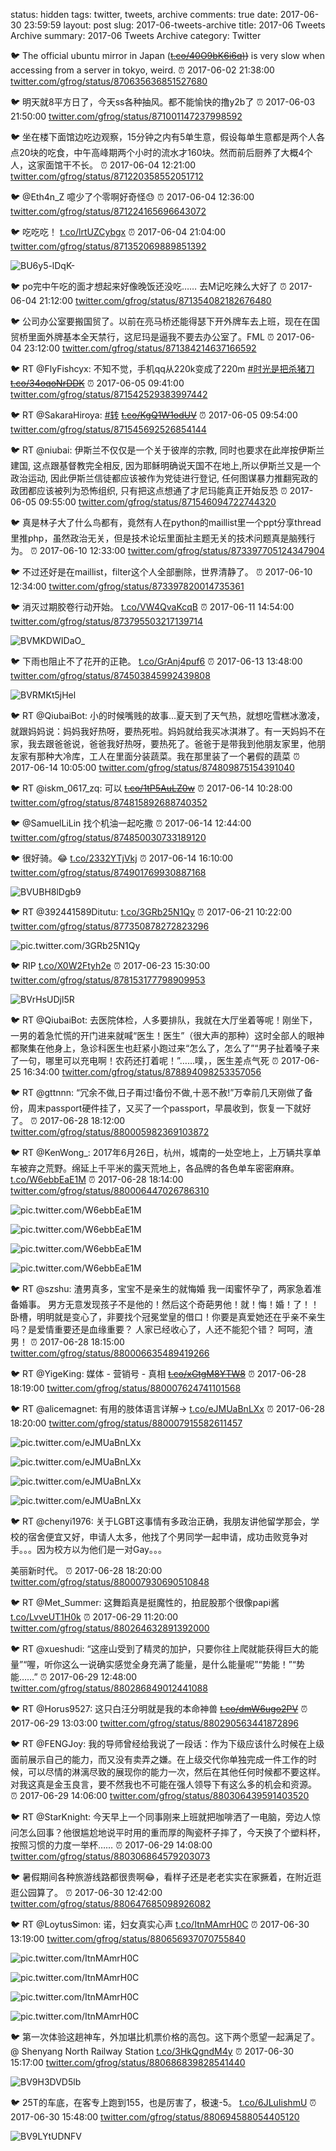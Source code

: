 status: hidden
tags: twitter, tweets, archive
comments: true
date: 2017-06-30 23:59:59
layout: post
slug: 2017-06-tweets-archive
title: 2017-06 Tweets Archive
summary: 2017-06 Tweets Archive
category: Twitter

🐦 The official ubuntu mirror in Japan (<s>[t.co/40O9bK6i6q)](https://t.co/40O9bK6i6q))</s> is very slow when accessing from a server in tokyo, weird.
⏰ 2017-06-02 21:38:00
[twitter.com/gfrog/status/870635636851527680](http://twitter.com/gfrog/status/870635636851527680)

🐦 明天就8平方日了，今天ss各种抽风。都不能愉快的撸y2b了
⏰ 2017-06-03 21:50:00
[twitter.com/gfrog/status/871001147237998592](http://twitter.com/gfrog/status/871001147237998592)

🐦 坐在楼下面馆边吃边观察，15分钟之内有5单生意，假设每单生意都是两个人各点20块的吃食，中午高峰期两个小时的流水才160块。然而前后厨养了大概4个人，这家面馆干不长。
⏰ 2017-06-04 12:21:00
[twitter.com/gfrog/status/871220358552051712](http://twitter.com/gfrog/status/871220358552051712)

🐦 @Eth4n_Z 噫少了个零啊好奇怪😓
⏰ 2017-06-04 12:36:00
[twitter.com/gfrog/status/871224165696643072](http://twitter.com/gfrog/status/871224165696643072)

🐦 吃吃吃！ [t.co/lrtUZCybgx](https://www.instagram.com/p/BU6y5-lDqK-/)
⏰ 2017-06-04 21:04:00
[twitter.com/gfrog/status/871352069889851392](http://twitter.com/gfrog/status/871352069889851392)

![BU6y5-lDqK-](https://scontent-lax3-1.cdninstagram.com/vp/f73398a238a573cd311d85255611d77e/5DADCC20/t51.2885-15/e35/18879586_1948214458747374_6890739504139730944_n.jpg?_nc_ht=scontent-lax3-1.cdninstagram.com)

🐦 po完中午吃的面才想起来好像晚饭还没吃…… 去M记吃辣么大好了
⏰ 2017-06-04 21:12:00
[twitter.com/gfrog/status/871354082182676480](http://twitter.com/gfrog/status/871354082182676480)

🐦 公司办公室要搬国贸了。以前在亮马桥还能得瑟下开外牌车去上班，现在在国贸桥里面外牌基本全天禁行，这尼玛是逼我不要去办公室了。FML
⏰ 2017-06-04 23:12:00
[twitter.com/gfrog/status/871384214637166592](http://twitter.com/gfrog/status/871384214637166592)

🐦 RT @FlyFishcyx: 不知不觉，手机qq从220k变成了220m [#时光是把杀猪刀](https://twitter.com/hashtag/时光是把杀猪刀?src=hash) <s>[t.co/34oqoNrDDK](https://t.co/34oqoNrDDK)</s>
⏰ 2017-06-05 09:41:00
[twitter.com/gfrog/status/871542529383997442](http://twitter.com/gfrog/status/871542529383997442)

🐦 RT @SakaraHiroya: [#转](https://twitter.com/hashtag/转?src=hash) <s>[t.co/KgQ1W1odUV](https://t.co/KgQ1W1odUV)</s>
⏰ 2017-06-05 09:54:00
[twitter.com/gfrog/status/871545692526854144](http://twitter.com/gfrog/status/871545692526854144)

🐦 RT @niubai: 伊斯兰不仅仅是一个关于彼岸的宗教, 同时也要求在此岸按伊斯兰建国, 这点跟基督教完全相反, 因为耶稣明确说天国不在地上,所以伊斯兰又是一个政治运动, 因此伊斯兰信徒都应该被作为党徒进行登记, 任何图谋暴力推翻宪政的政团都应该被列为恐怖组织, 只有把这点想通了才尼玛能真正开始反恐
⏰ 2017-06-05 09:55:00
[twitter.com/gfrog/status/871546094722744320](http://twitter.com/gfrog/status/871546094722744320)

🐦 真是林子大了什么鸟都有，竟然有人在python的maillist里一个ppt分享thread里推php，虽然政治无关，但是技术论坛里面扯主题无关的技术问题真是脑残行为。
⏰ 2017-06-10 12:33:00
[twitter.com/gfrog/status/873397705124347904](http://twitter.com/gfrog/status/873397705124347904)

🐦 不过还好是在maillist，filter这个人全部删除，世界清静了。
⏰ 2017-06-10 12:34:00
[twitter.com/gfrog/status/873397820014735361](http://twitter.com/gfrog/status/873397820014735361)

🐦 消灭过期胶卷行动开始。 [t.co/VW4QvaKcqB](https://www.instagram.com/p/BVMKDWIDaO_/)
⏰ 2017-06-11 14:54:00
[twitter.com/gfrog/status/873795503217139714](http://twitter.com/gfrog/status/873795503217139714)

![BVMKDWIDaO_](https://scontent-lax3-1.cdninstagram.com/vp/65d071a47153f71beacf9d3576d2e943/5DECDB4A/t51.2885-15/e35/19050449_724485077749312_5739239625117925376_n.jpg?_nc_ht=scontent-lax3-1.cdninstagram.com)

🐦 下雨也阻止不了花开的正艳。 [t.co/GrAnj4puf6](https://www.instagram.com/p/BVRMKt5jHel/)
⏰ 2017-06-13 13:48:00
[twitter.com/gfrog/status/874503845992439808](http://twitter.com/gfrog/status/874503845992439808)

![BVRMKt5jHel](https://scontent-lax3-1.cdninstagram.com/vp/ff88dcd12b85a87cfe99d90f92734541/5DED811C/t51.2885-15/e35/19051792_1374232035978991_1580002800434151424_n.jpg?_nc_ht=scontent-lax3-1.cdninstagram.com)

🐦 RT @QiubaiBot: 小的时候嘴贱的故事…夏天到了天气热，就想吃雪糕冰激凌，就跟妈妈说：妈妈我好热呀，要热死啦。妈妈就给我买冰淇淋了。有一天妈妈不在家，我去跟爸爸说，爸爸我好热呀，要热死了。爸爸于是带我到他朋友家里，他朋友家有那种大冷库，工人在里面分装蔬菜。我在那里装了一个暑假的蔬菜
⏰ 2017-06-14 10:05:00
[twitter.com/gfrog/status/874809875154391040](http://twitter.com/gfrog/status/874809875154391040)

🐦 RT @iskm_0617_zq: 可以 <s>[t.co/1tP5AuLZ0w](https://t.co/1tP5AuLZ0w)</s>
⏰ 2017-06-14 10:28:00
[twitter.com/gfrog/status/874815892688740352](http://twitter.com/gfrog/status/874815892688740352)

🐦 @SamuelLiLin 找个机油一起吃撒
⏰ 2017-06-14 12:44:00
[twitter.com/gfrog/status/874850030733189120](http://twitter.com/gfrog/status/874850030733189120)

🐦 很好骑。😂 [t.co/2332YTjVkj](https://www.instagram.com/p/BVUBH8lDgb9/)
⏰ 2017-06-14 16:10:00
[twitter.com/gfrog/status/874901769930887168](http://twitter.com/gfrog/status/874901769930887168)

![BVUBH8lDgb9](https://scontent-lax3-1.cdninstagram.com/vp/dbb5a42f80eaba0af50fb8c63a0b8e1d/5DAE1502/t51.2885-15/e35/19052267_309233196193105_5849082498885091328_n.jpg?_nc_ht=scontent-lax3-1.cdninstagram.com)

🐦 RT @392441589Ditutu: [t.co/3GRb25N1Qy](https://twitter.com/392441589Ditutu/status/877124889043320832/photo/1)
⏰ 2017-06-21 10:22:00
[twitter.com/gfrog/status/877350878272823296](http://twitter.com/gfrog/status/877350878272823296)

![pic.twitter.com/3GRb25N1Qy](https://pbs.twimg.com/media/DCwsbmnUAAE1qTP.jpg)

🐦 RIP [t.co/X0W2Ftyh2e](https://www.instagram.com/p/BVrHsUDjl5R/)
⏰ 2017-06-23 15:30:00
[twitter.com/gfrog/status/878153177798909953](http://twitter.com/gfrog/status/878153177798909953)

![BVrHsUDjl5R](https://scontent-lax3-1.cdninstagram.com/vp/6105240126e1c2f00dfddab43d451d2b/5DB57EF8/t51.2885-15/e35/19367872_1956053504630549_8652165970879578112_n.jpg?_nc_ht=scontent-lax3-1.cdninstagram.com)

🐦 RT @QiubaiBot: 去医院体检，人多要排队，我就在大厅坐着等呢！刚坐下，一男的着急忙慌的开门进来就喊“医生！医生”（很大声的那种）这时全部人的眼神都聚集在他身上，急诊科医生也赶紧小跑过来“怎么了，怎么了”“男子扯着嗓子来了一句，哪里可以充电啊！农药还打着呢！”……噗，，医生差点气死
⏰ 2017-06-25 16:34:00
[twitter.com/gfrog/status/878894098253357056](http://twitter.com/gfrog/status/878894098253357056)

🐦 RT @gttnnn: “冗余不做,日子甭过!备份不做,十恶不赦!”万幸前几天刚做了备份，周末passport硬件挂了，又买了一个passport，早晨收到，恢复一下就好了。
⏰ 2017-06-28 18:12:00
[twitter.com/gfrog/status/880005982369103872](http://twitter.com/gfrog/status/880005982369103872)

🐦 RT @KenWong_: 2017年6月26日，杭州，城南的一处空地上，上万辆共享单车被弃之荒野。绵延上千平米的露天荒地上，各品牌的各色单车密密麻麻。 [t.co/W6ebbEaE1M](https://twitter.com/KenWong_/status/879548828034125824/photo/1)
⏰ 2017-06-28 18:14:00
[twitter.com/gfrog/status/880006447026786310](http://twitter.com/gfrog/status/880006447026786310)

![pic.twitter.com/W6ebbEaE1M](https://pbs.twimg.com/media/DDTI6jvUMAM0bL5.jpg)

![pic.twitter.com/W6ebbEaE1M](https://pbs.twimg.com/media/DDTI78WUIAAI49L.jpg)

![pic.twitter.com/W6ebbEaE1M](https://pbs.twimg.com/media/DDTI9XiV0AAINV9.jpg)

![pic.twitter.com/W6ebbEaE1M](https://pbs.twimg.com/media/DDTI-qoV0AEo0WP.jpg)

🐦 RT @szshu: 渣男真多，宝宝不是亲生的就悔婚
我一闺蜜怀孕了，两家急着准备婚事。
男方无意发现孩子不是他的！然后这个奇葩男他！就！悔！婚！了！！
卧槽，明明就是变心了，非要找个冠冕堂皇的借口！你要是真爱她还在乎亲不亲生吗？是爱情重要还是血缘重要？
人家已经收心了，人还不能犯个错？
呵呵，渣男！
⏰ 2017-06-28 18:15:00
[twitter.com/gfrog/status/880006635489419266](http://twitter.com/gfrog/status/880006635489419266)

🐦 RT @YigeKing: 媒体 - 营销号 - 真相 <s>[t.co/xGtgM8YTW8](https://t.co/xGtgM8YTW8)</s>
⏰ 2017-06-28 18:19:00
[twitter.com/gfrog/status/880007624741101568](http://twitter.com/gfrog/status/880007624741101568)

🐦 RT @alicemagnet: 有用的肢体语言详解→ [t.co/eJMUaBnLXx](https://twitter.com/alicemagnet/status/879426581449650176/photo/1)
⏰ 2017-06-28 18:20:00
[twitter.com/gfrog/status/880007915582611457](http://twitter.com/gfrog/status/880007915582611457)

![pic.twitter.com/eJMUaBnLXx](https://pbs.twimg.com/media/DDRZznpXsAUuKBX.jpg)

![pic.twitter.com/eJMUaBnLXx](https://pbs.twimg.com/media/DDRZznsXsAA0Bgx.jpg)

![pic.twitter.com/eJMUaBnLXx](https://pbs.twimg.com/media/DDRZznvXUAAxIJm.jpg)

![pic.twitter.com/eJMUaBnLXx](https://pbs.twimg.com/media/DDRZznvXoAQ28qu.jpg)

🐦 RT @chenyi1976: 关于LGBT这事情有多政治正确，我朋友讲他留学那会，学校的宿舍便宜又好，申请人太多，他找了个男同学一起申请，成功击败竞争对手。。。因为校方以为他们是一对Gay。。。

美丽新时代。
⏰ 2017-06-28 18:20:00
[twitter.com/gfrog/status/880007930690510848](http://twitter.com/gfrog/status/880007930690510848)

🐦 RT @Met_Summer: 这舞蹈真是挺魔性的，拍屁股那个很像papi酱 [t.co/LvveUT1H0k](https://twitter.com/Met_Summer/status/880086373226512384/video/1)
⏰ 2017-06-29 11:20:00
[twitter.com/gfrog/status/880264632891392000](http://twitter.com/gfrog/status/880264632891392000)

🐦 RT @xueshudi: “这座山受到了精灵的加护，只要你往上爬就能获得巨大的能量”“喔，听你这么一说确实感觉全身充满了能量，是什么能量呢”“势能！”“势能……”
⏰ 2017-06-29 12:48:00
[twitter.com/gfrog/status/880286849012441088](http://twitter.com/gfrog/status/880286849012441088)

🐦 RT @Horus9527: 这只白汪分明就是我的本命神兽 <s>[t.co/dmW6ugo2PV](https://t.co/dmW6ugo2PV)</s>
⏰ 2017-06-29 13:03:00
[twitter.com/gfrog/status/880290563441872896](http://twitter.com/gfrog/status/880290563441872896)

🐦 RT @FENGJoy: 我的导师曾经给我说了一段话：作为下级应该什么时候在上级面前展示自己的能力，而又没有卖弄之嫌。在上级交代你单独完成一件工作的时候，可以尽情的淋漓尽致的展现你的能力一次，然后在其他任何时候都不要这样。对我这真是金玉良言，要不然我也不可能在强人领导下有这么多的机会和资源。
⏰ 2017-06-29 14:06:00
[twitter.com/gfrog/status/880306439591403520](http://twitter.com/gfrog/status/880306439591403520)

🐦 RT @StarKnight: 今天早上一个同事刚来上班就把咖啡洒了一电脑，旁边人惊问怎么回事？他很尴尬地说平时用的重而厚的陶瓷杯子摔了，今天换了个塑料杯，按照习惯的力度一举杯……
⏰ 2017-06-29 14:08:00
[twitter.com/gfrog/status/880306864579203073](http://twitter.com/gfrog/status/880306864579203073)

🐦 暑假期间各种旅游线路都很贵啊😂，看样子还是老老实实在家撅着，在附近逛逛公园算了。
⏰ 2017-06-30 12:42:00
[twitter.com/gfrog/status/880647685098926082](http://twitter.com/gfrog/status/880647685098926082)

🐦 RT @LoytusSimon: 诺，妇女真实心声 [t.co/ItnMAmrH0C](https://twitter.com/LoytusSimon/status/880372935722057733/photo/1)
⏰ 2017-06-30 13:19:00
[twitter.com/gfrog/status/880656937070755840](http://twitter.com/gfrog/status/880656937070755840)

![pic.twitter.com/ItnMAmrH0C](https://pbs.twimg.com/media/DDe2gq8UIAA_PKK.jpg)

![pic.twitter.com/ItnMAmrH0C](https://pbs.twimg.com/media/DDe2gq3VYAAdf1z.jpg)

![pic.twitter.com/ItnMAmrH0C](https://pbs.twimg.com/media/DDe2gq0VYAAKk_P.jpg)

![pic.twitter.com/ItnMAmrH0C](https://pbs.twimg.com/media/DDe2gkWUIAA_Xxm.jpg)

🐦 第一次体验这趟神车，外加堪比机票价格的高包。这下两个愿望一起满足了。 @ Shenyang North Railway Station [t.co/3HkQgndM4y](https://www.instagram.com/p/BV9H3DVD5lb/)
⏰ 2017-06-30 15:17:00
[twitter.com/gfrog/status/880686839828541440](http://twitter.com/gfrog/status/880686839828541440)

![BV9H3DVD5lb](https://scontent-lax3-1.cdninstagram.com/vp/63b27c64746284be1deb8135db52c7bc/5DBA6380/t51.2885-15/e35/17663672_1270128593096261_1571463189973958656_n.jpg?_nc_ht=scontent-lax3-1.cdninstagram.com)

🐦 25T的车底，在客专上跑到155，也是厉害了，极速-5。 [t.co/6JLuIishmU](https://www.instagram.com/p/BV9LYtUDNFV/)
⏰ 2017-06-30 15:48:00
[twitter.com/gfrog/status/880694588054405120](http://twitter.com/gfrog/status/880694588054405120)

![BV9LYtUDNFV](https://scontent-lax3-1.cdninstagram.com/vp/fde5ead89e1bf1a2557b4fab21df2067/5DB59CAC/t51.2885-15/e35/19436654_443933402630695_2247575799248977920_n.jpg?_nc_ht=scontent-lax3-1.cdninstagram.com)
